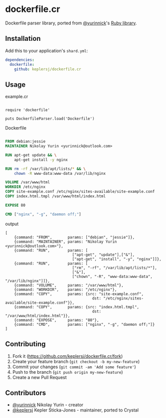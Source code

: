 dockerfile.cr
=============

Dockerfile parser library, ported from [@yurinnick](https://github.com/yurinnick)'s [Ruby library](https://github.com/yurinnick/ruby-dockerfile-parser).

## Installation

Add this to your application's `shard.yml`:

```yaml
dependencies:
  dockerfile:
    github: keplersj/dockerfile.cr
```

## Usage

example.cr

```crystal

require 'dockerfile'

puts DockerfileParser.load('Dockerfile')
```

Dockerfile

```Dockerfile

FROM debian:jessie
MAINTAINER Nikolay Yurin <yurinnick@outlook.com>

RUN apt-get update && \
    apt-get install -y nginx

RUN rm -rf /var/lib/apt/lists/* && \
    chown -R www-data:www-data /var/lib/nginx

VOLUME /var/www/html
WORKDIR /etc/nginx
COPY site-example.conf /etc/nginx/sites-available/site-example.conf
COPY index.html.tmpl /var/www/html/index.html

EXPOSE 80

CMD ["nginx", "-g", "daemon off;"]
```

output

```crystal
[
    {command: "FROM",       params: ["debian", "jessie"]},
    {command: "MAINTAINER", params: "Nikolay Yurin <yurinnick@outlook.com>"},
    {command: "RUN",        params: [
                              ["apt-get", "update"],["&"],
                              ["apt-get", "install", "-y", "nginx"]]},
    {command: "RUN",        params: [
                              ["rm", "-rf", "/var/lib/apt/lists/*"],
                              ["&"],
                              ["chown", "-R", "www-data:www-data", "/var/lib/nginx"]]},
    {command: "VOLUME",     params: "/var/www/html"},
    {command: "WORKDIR",    params: "/etc/nginx"},
    {command: "COPY",       params: {src: "site-example.conf",
                                       dst: "/etc/nginx/sites-available/site-example.conf"}},
    {command: "COPY",       params: {src: "index.html.tmpl",
                                       dst: "/var/www/html/index.html"}},
    {command: "EXPOSE",     params: "80"},
    {command: "CMD",        params: ["nginx", "-g", "daemon off;"]}
]
```

## Contributing

1. Fork it (https://github.com/keplersj/dockerfile.cr/fork)
2. Create your feature branch (`git checkout -b my-new-feature`)
3. Commit your changes (`git commit -am 'Add some feature'`)
4. Push to the branch (`git push origin my-new-feature`)
5. Create a new Pull Request

## Contributors

- [@yurinnick](https://github.com/yurinnick) Nikolay Yurin - creator
- [@keplersj](https://github.com/keplersj) Kepler Sticka-Jones - maintainer, ported to Crystal
